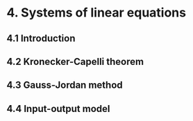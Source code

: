 # 4. Systems of linear equations

## 4.1 Introduction

## 4.2 Kronecker-Capelli theorem

## 4.3 Gauss-Jordan method

## 4.4 Input-output model